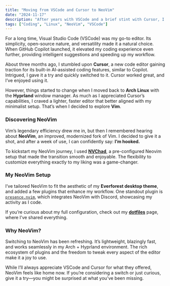 ```yaml
---
title: "Moving from VSCode and Cursor to NeoVim"  
date: "2024-11-17"  
description: "After years with VSCode and a brief stint with Cursor, I’ve made the switch to NeoVim. Here’s why and how." 
tags: ["Coding", "Linux", "NeoVim", "VSCode"]
---
```


For a long time, Visual Studio Code (VSCode) was my go-to editor. Its simplicity, open-source nature, and versatility made it a natural choice. When GitHub Copilot launched, it elevated my coding experience even further, providing intelligent suggestions and speeding up my workflow.  

About three months ago, I stumbled upon **Cursor**, a new code editor gaining traction for its built-in AI-assisted coding features, similar to Copilot. Intrigued, I gave it a try and quickly switched to it. Cursor worked great, and I’ve enjoyed using it.  

However, things started to change when I moved back to **Arch Linux** with the **Hyprland** window manager. As much as I appreciated Cursor’s capabilities, I craved a lighter, faster editor that better aligned with my minimalist setup. That’s when I decided to explore **Vim**.  

### Discovering NeoVim  

Vim’s legendary efficiency drew me in, but then I remembered hearing about **NeoVim**, an improved, modernized fork of Vim. I decided to give it a shot, and after a week of use, I can confidently say: **I’m hooked.**  

To kickstart my NeoVim journey, I used [**NVChad**](https://nvchad.com/?utm_source=choco.rip&utm_medium=blog&utm_campaign=cursor-to-neovim), a pre-configured Neovim setup that made the transition smooth and enjoyable. The flexibility to customize everything exactly to my liking was a game-changer.  

### My NeoVim Setup  

I’ve tailored NeoVim to fit the aesthetic of my **Everforest desktop theme**, and added a few plugins that enhance my workflow. One standout plugin is [`presence.nvim`](https://github.com/andweeb/presence.nvim), which integrates NeoVim with Discord, showcasing my activity as I code.  

If you’re curious about my full configuration, check out my [**dotfiles**](/projects/dotfiles) page, where I’ve shared everything.  

### Why NeoVim?  

Switching to NeoVim has been refreshing. It’s lightweight, blazingly fast, and works seamlessly in my Arch + Hyprland environment. The rich ecosystem of plugins and the freedom to tweak every aspect of the editor make it a joy to use.  

While I’ll always appreciate VSCode and Cursor for what they offered, NeoVim feels like home now. If you’re considering a switch or just curious, give it a try—you might be surprised at what you’ve been missing.  


